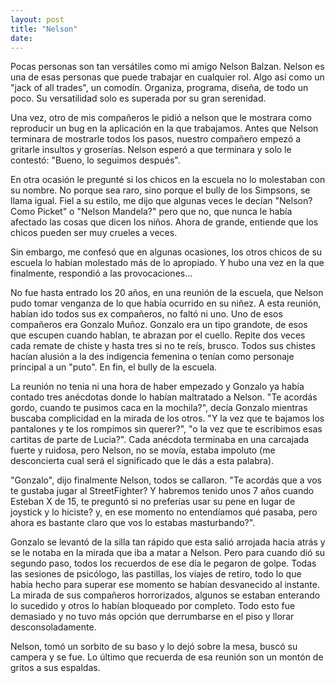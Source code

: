 ```yaml
---
layout: post
title: "Nelson"
date:
---
```


Pocas personas son tan versátiles como mi amigo Nelson Balzan. Nelson es una de
esas personas que puede trabajar en cualquier rol. Algo así como un "jack of
all trades", un comodín. Organiza, programa, diseña, de todo un poco. Su
versatilidad solo es superada por su gran serenidad.

Una vez, otro de mis compañeros le pidió a nelson que le mostrara como
reproducir un bug en la aplicación en la que trabajamos. Antes que Nelson
terminara de mostrarle todos los pasos, nuestro compañero empezó a gritarle
insultos y groserías. Nelson esperó a que terminara y solo le contestó:
"Bueno, lo seguimos después".

En otra ocasión le pregunté si los chicos en la escuela no lo molestaban con su
nombre. No porque sea raro, sino porque el bully de los Simpsons, se llama
igual. Fiel a su estilo, me dijo que algunas veces le decían "Nelson? Como
Picket" o "Nelson Mandela?" pero que no, que nunca le había afectado las cosas que
dicen los niños. Ahora de grande, entiende que los chicos pueden ser muy
crueles a veces. 

Sin embargo, me confesó que en algunas ocasiones, los otros chicos de su escuela lo
habían molestado más de lo apropiado. Y hubo una vez en la que finalmente, respondió a las provocaciones...

No fue hasta entrado los 20 años, en una reunión de la escuela, que Nelson pudo
tomar venganza de lo que había ocurrido en su niñez. A esta reunión, habían
ido todos sus ex compañeros, no faltó ni uno. Uno de esos compañeros era
Gonzalo Muñoz. Gonzalo era un tipo grandote, de esos que escupen cuando
hablan, te abrazan por el cuello. Repite dos veces cada remate de chiste y
hasta tres si no te reís, brusco.  Todos sus chistes hacían alusión a la des
indigencia femenina o tenían como personaje principal a un "puto". En fin,
el bully de la escuela.

La reunión no tenia ni una hora de haber empezado y Gonzalo ya había contado
tres anécdotas donde lo habían maltratado a Nelson. "Te acordás gordo, cuando
te pusimos caca en la mochila?", decía Gonzalo mientras buscaba complicidad en
la mirada de los otros. "Y la vez que te bajamos los pantalones y te los
rompimos sin querer?", "o la vez que te escribimos esas cartitas de parte de
Lucia?". Cada anécdota terminaba en una carcajada fuerte y ruidosa, pero
Nelson, no se movía, estaba impoluto (me desconcierta cual será el significado que le dás a esta palabra).

"Gonzalo", dijo finalmente Nelson, todos se callaron. "Te acordás que a vos te
gustaba jugar al StreetFighter? Y habremos tenido unos 7 años cuando Esteban X
de 15, te preguntó si no preferías usar su pene en lugar de joystick y lo
hiciste? y, en ese momento no entendíamos qué pasaba, pero ahora es bastante
claro que vos lo estabas masturbando?".

Gonzalo se levantó de la silla tan rápido que esta salió arrojada hacia atrás
y se le notaba en la mirada que iba a matar a Nelson. Pero para cuando dió su
segundo paso, todos los recuerdos de ese día le pegaron de golpe. Todas las
sesiones de psicólogo, las pastillas, los viajes de retiro, todo lo que había
hecho para superar ese momento se habían desvanecido al instante. La mirada de
sus compañeros horrorizados, algunos se estaban enterando lo sucedido y otros
lo habían bloqueado por completo. Todo esto fue demasiado y no tuvo más opción
que derrumbarse en el piso y llorar desconsoladamente.

Nelson, tomó un sorbito de su baso y lo dejó sobre la mesa, buscó su campera y
se fue. Lo último que recuerda de esa reunión son un montón de gritos a sus
espaldas.
